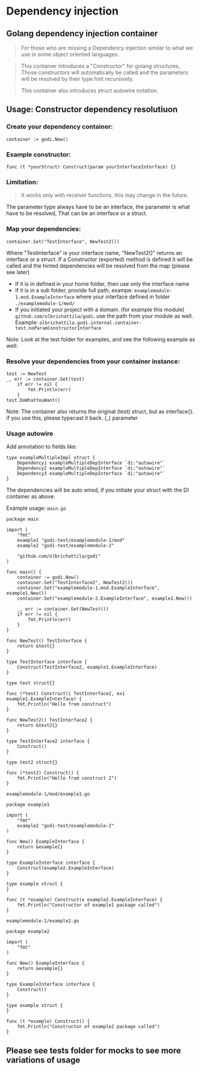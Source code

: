 # Dependency injection

## Golang dependency injection container

> For those who are missing a Dependency injection similar to what we use in some object oriented languages.

> This container introduces a "Constructor" for golang structures, Those constructors will automatically be called and the 
parameters will be resolved by their type hint recursively.

> This container also introduces struct autowire notation.

## Usage: Constructor dependency resolutiuon

### Create your dependency container:
```
container := godi.New()
```

### Example constructor:
```
func (t *yourStruct) Construct(param yourInterfaceInterface) {}
```

### Limitation:
> It works only with receiver functions, this may change in the future.

The parameter type always have to be an interface, the parameter is what have to be resolved, That can be an interface or a struct.

### Map your dependencies:
```
container.Set("TestInterface", NewTest2())
```

Where "TestInterface" is your interface name, "NewTest2()" returns an interface or a struct. If a Constructor (exported) method is defined it will be called and the hinted dependencies will be resolved from the map (please see later)

- If it is in defined in your home folder, then use only the interface name
- If it is in a sub folder, provide full path, exampe: ```examplemodule-1.mod.ExampleInterface``` where your interface defined in folder ```./examplemodule-1/mod/```
- If you initiated your project with a domain. (for example this module) ```github.com/olbrichattila/godi```. use the path from your module as well. Example: ```olbrichattila.godi.internal.container-test.noParamConstructorInterface```

Note: Look at the test folder for examples, and see the following example as well:

### Resolve your dependencies from your container instance:
```
test := NewTest
_, err := container.Get(test)
	if err != nil {
		fmt.Println(err)
	}
test.DoWhatYouWant()
```

Note: The container also returns the original (test) struct, but as interface{}. if you use this, please typecast it back. (_) parameter


### Usage autowire 
Add annotation to fields like: 
```
type exampleMultipleImpl struct {
	Dependency1 exampleMultipleDepInterface `di:"autowire"`
	Dependency2 exampleMultipleDepInterface `di:"autowire"`
	Dependency3 exampleMultipleDepInterface `di:"autowire"`
}
```

The dependencies will be auto wired, if you initiate your struct with the DI container as above:



Example usage:
```main.go```

```
package main

import (
	"fmt"
	example1 "godi-test/examplemodule-1/mod"
	example2 "godi-test/examplemodule-2"

	"github.com/olbrichattila/godi"
)

func main() {
	container := godi.New()
	container.Set("TestInterface2", NewTest2())
	container.Set("examplemodule-1.mod.ExampleInterface", example1.New())
	container.Set("examplemodule-2.ExampleInterface", example2.New())

	_, err := container.Get(NewTest())
	if err != nil {
		fmt.Println(err)
	}
}

func NewTest() TestInterface {
	return &test{}
}

type TestInterface interface {
	Construct(TestInterface2, example1.ExampleInterface)
}

type test struct{}

func (*test) Construct(i TestInterface2, ex1 example1.ExampleInterface) {
	fmt.Println("Hello from construct")
}

func NewTest2() TestInterface2 {
	return &test2{}
}

type TestInterface2 interface {
	Construct()
}

type test2 struct{}

func (*test2) Construct() {
	fmt.Println("Hello from construct 2")
}

```
```examplemodule-1/mod/example1.go```

```
package example1

import (
	"fmt"
	example2 "godi-test/examplemodule-2"
)

func New() ExampleInterface {
	return &example{}
}

type ExampleInterface interface {
	Construct(example2.ExampleInterface)
}

type example struct {
}

func (t *example) Construct(e example2.ExampleInterface) {
	fmt.Println("Constructor of example1 package called")
}

```
```examplemodule-2/example2.go```
```
package example2

import (
	"fmt"
)

func New() ExampleInterface {
	return &example{}
}

type ExampleInterface interface {
	Construct()
}

type example struct {
}

func (t *example) Construct() {
	fmt.Println("Constructor of example2 package called")
}
```

## Please see tests folder for mocks to see more variations of usage



